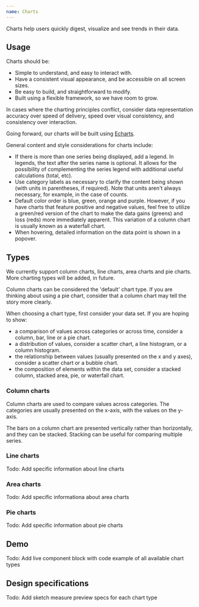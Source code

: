 ```yaml
---
name: Charts
---
```


Charts help users quickly digest, visualize and see trends in their data. 

## Usage

Charts should be:

*   Simple to understand, and easy to interact with.
*   Have a consistent visual appearance, and be accessible on all screen sizes.
*   Be easy to build, and straightforward to modify.
*   Built using a flexible framework, so we have room to grow.

In cases where the charting principles conflict, consider data representation accuracy over speed of delivery, speed over visual consistency, and consistency over interaction.

Going forward, our charts will be built using [Echarts](https://ecomfe.github.io/echarts-doc/public/en/index.html). 

General content and style considerations for charts include: 
*   If there is more than one series being displayed, add a legend. In legends, the text after the series name is optional. It allows for the possibility of complementing the series legend with additional useful calculations (total, etc).
*   Use category labels as necessary to clarify the content being shown (with units in parentheses, if required). Note that units aren't always necessary, for example, in the case of counts.
*   Default color order is blue, green, orange and purple. However, if you have charts that feature positive and negative values, feel free to utilize a green/red version of the chart to make the data gains (greens) and loss (reds) more immediately apparent. This variation of a column chart is usually known as a waterfall chart.
*   When hovering, detailed information on the data point is shown in a popover.

## Types

We currently support column charts, line charts, area charts and pie charts. More charting types will be added, in future.

Column charts can be considered the 'default' chart type. If you are thinking about using a pie chart, consider that a column chart may tell the story more clearly.

When choosing a chart type, first consider your data set. If you are hoping to show:

*   a comparison of values across categories or across time, consider a column, bar, line or a pie chart. 
*   a distribution of values, consider a scatter chart, a line histogram, or a column histogram. 
*   the relationship between values (usually presented on the x and y axes), consider a scatter chart or a bubble chart.  
*   the composition of elements within the data set, consider a stacked column, stacked area, pie, or waterfall chart. 

### Column charts
Column charts are used to compare values across categories. The categories are usually presented on the x-axis, with the values on the y-axis. 

The bars on a column chart are presented vertically rather than horizontally, and they can be stacked. Stacking can be useful for comparing multiple series. 

### Line charts

Todo: Add specific information about line charts

### Area charts

Todo: Add specific informationa about area charts

### Pie charts

Todo: Add specific information about pie charts

## Demo

Todo: Add live component block with code example of all available chart types

## Design specifications

Todo: Add sketch measure preview specs for each chart type